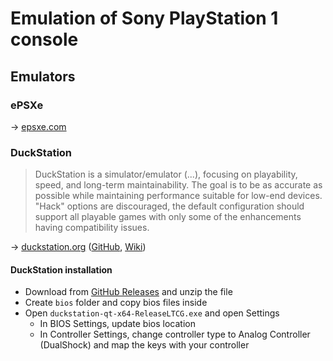 # Emulation of Sony PlayStation 1 console

## Emulators

### ePSXe

→ [epsxe.com](http://www.epsxe.com/)

### DuckStation

> DuckStation is a simulator/emulator (...), focusing on playability, speed, and long-term maintainability. The goal is to be as accurate as possible while maintaining performance suitable for low-end devices. "Hack" options are discouraged, the default configuration should support all playable games with only some of the enhancements having compatibility issues.

→ [duckstation.org](https://www.duckstation.org/) ([GitHub](), [Wiki](https://www.duckstation.org/wiki/Main_Page))

#### DuckStation installation

* Download from [GitHub Releases](https://github.com/stenzek/duckstation/releases/tag/latest) and unzip the file
* Create `bios` folder and copy bios files inside
* Open `duckstation-qt-x64-ReleaseLTCG.exe` and open Settings
  * In BIOS Settings, update bios location
  * In Controller Settings, change controller type to Analog Controller (DualShock) and map the keys with your controller

